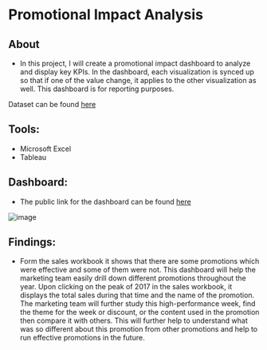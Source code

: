 # Promotional Impact Analysis

## About
- In this project, I will create a promotional impact dashboard to analyze and display key KPIs. In the dashboard, each visualization is synced up so that if one of the value change, it applies to the other visualization as well. This dashboard is for reporting purposes. 

Dataset can be found [here](https://github.com/nitesht2/Marketing-Promotional-Impact-Analysis-/blob/main/Sales%2Band%2BPromotion%2BData.xlsx)

## Tools:
- Microsoft Excel
- Tableau

## Dashboard:
- The public link for the dashboard can be found [here](https://public.tableau.com/app/profile/nitesh.thapa/viz/MarketingPromotionImpactAnalysis/MarketingPromotionImpactAnalysis)

![image](https://user-images.githubusercontent.com/50633864/170105327-bab884e8-3dc5-45b1-90eb-faf320c1cf1b.png)



## Findings:
- Form the sales workbook it shows that there are some promotions which were effective and some of them were not. This dashboard will help the marketing team easily drill down different promotions throughout the year. Upon clicking on the peak of 2017 in the sales workbook, it displays the total sales during that time and the name of the promotion. The marketing team will further study this high-performance week, find the theme for the week or discount, or the content used in the promotion then compare it with others. This will further  help to understand what was so different about this promotion from other promotions and help to run effective promotions in the future. 
